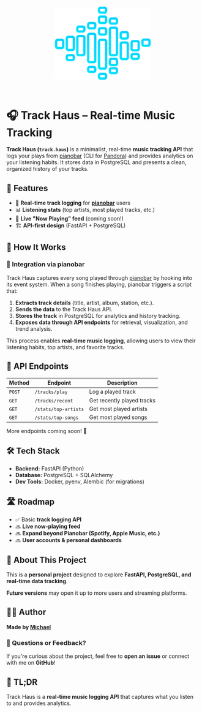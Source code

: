 <p align="center">
  <img src="track-haus-mark.svg" alt="Track Haus Mark" width="250" style="margin: 30px;">
</p>

# 🎧 Track Haus – Real-time Music Tracking 

**Track Haus (`track.haus`)** is a minimalist, real-time **music tracking API** that logs your plays from [pianobar](https://6xq.net/pianobar/) (CLI for [Pandora](https://www.pandora.com/)) and provides analytics on your listening habits. It stores data in PostgreSQL and presents a clean, organized history of your tracks.

## 🌟 Features
- 🎹 **Real-time track logging** for **[pianobar](https://6xq.net/pianobar/)** users
- 📊 **Listening stats** (top artists, most played tracks, etc.)
- 📡 **Live "Now Playing" feed** (coming soon!)
- 🏗️ **API-first design** (FastAPI + PostgreSQL)

## 🎵 How It Works

### 🔹 Integration via pianobar

Track Haus captures every song played through [pianobar](https://6xq.net/pianobar/) by hooking into its event system. When a song finishes playing, pianobar triggers a script that:

1. **Extracts track details** (title, artist, album, station, etc.).
2. **Sends the data** to the Track Haus API.
3. **Stores the track** in PostgreSQL for analytics and history tracking.
4. **Exposes data through API endpoints** for retrieval, visualization, and trend analysis.

This process enables **real-time music logging**, allowing users to view their listening habits, top artists, and favorite tracks.


## 📡 API Endpoints
| Method | Endpoint | Description |
|--------|----------|-------------|
| `POST` | `/tracks/play` | Log a played track |
| `GET` | `/tracks/recent` | Get recently played tracks |
| `GET` | `/stats/top-artists` | Get most played artists |
| `GET` | `/stats/top-songs` | Get most played songs |

More endpoints coming soon! 🚀  


## 🛠️ Tech Stack
- **Backend:** FastAPI (Python)
- **Database:** PostgreSQL + SQLAlchemy
- **Dev Tools:** Docker, pyenv, Alembic (for migrations)

## 🛣️ Roadmap
- ✅ Basic **track logging API**
- 🔜 **Live now-playing feed**
- 🔜 **Expand beyond Pianobar (Spotify, Apple Music, etc.)**
- 🔜 **User accounts & personal dashboards**

## 🤝 About This Project
This is a **personal project** designed to explore **FastAPI, PostgreSQL, and real-time data tracking**.

**Future versions** may open it up to more users and streaming platforms.


## 👷‍♂️ Author
**Made by [Michael](https://github.com/michaelseiter)**  



### 🙋 Questions or Feedback?
If you're curious about the project, feel free to **open an issue** or connect with me on **GitHub**!


## 📌 TL;DR
Track Haus is a **real-time music logging API** that captures what you listen to and provides analytics.
